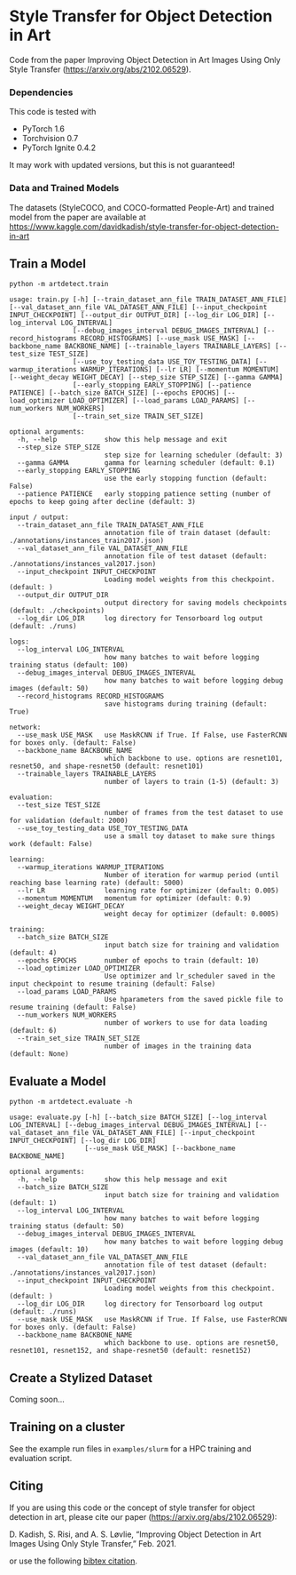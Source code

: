 # Style Transfer for Object Detection in Art

Code from the paper Improving Object Detection in Art Images Using Only Style Transfer (https://arxiv.org/abs/2102.06529).

### Dependencies
This code is tested with
* PyTorch 1.6
* Torchvision 0.7
* PyTorch Ignite 0.4.2

It may work with updated versions, but this is not guaranteed!

### Data and Trained Models

The datasets (StyleCOCO, and COCO-formatted People-Art) and trained model from the paper are available at https://www.kaggle.com/davidkadish/style-transfer-for-object-detection-in-art

## Train a Model

```
python -m artdetect.train

usage: train.py [-h] [--train_dataset_ann_file TRAIN_DATASET_ANN_FILE] [--val_dataset_ann_file VAL_DATASET_ANN_FILE] [--input_checkpoint INPUT_CHECKPOINT] [--output_dir OUTPUT_DIR] [--log_dir LOG_DIR] [--log_interval LOG_INTERVAL]
                [--debug_images_interval DEBUG_IMAGES_INTERVAL] [--record_histograms RECORD_HISTOGRAMS] [--use_mask USE_MASK] [--backbone_name BACKBONE_NAME] [--trainable_layers TRAINABLE_LAYERS] [--test_size TEST_SIZE]
                [--use_toy_testing_data USE_TOY_TESTING_DATA] [--warmup_iterations WARMUP_ITERATIONS] [--lr LR] [--momentum MOMENTUM] [--weight_decay WEIGHT_DECAY] [--step_size STEP_SIZE] [--gamma GAMMA]
                [--early_stopping EARLY_STOPPING] [--patience PATIENCE] [--batch_size BATCH_SIZE] [--epochs EPOCHS] [--load_optimizer LOAD_OPTIMIZER] [--load_params LOAD_PARAMS] [--num_workers NUM_WORKERS]
                [--train_set_size TRAIN_SET_SIZE]

optional arguments:
  -h, --help            show this help message and exit
  --step_size STEP_SIZE
                        step size for learning scheduler (default: 3)
  --gamma GAMMA         gamma for learning scheduler (default: 0.1)
  --early_stopping EARLY_STOPPING
                        use the early stopping function (default: False)
  --patience PATIENCE   early stopping patience setting (number of epochs to keep going after decline (default: 3)

input / output:
  --train_dataset_ann_file TRAIN_DATASET_ANN_FILE
                        annotation file of train dataset (default: ./annotations/instances_train2017.json)
  --val_dataset_ann_file VAL_DATASET_ANN_FILE
                        annotation file of test dataset (default: ./annotations/instances_val2017.json)
  --input_checkpoint INPUT_CHECKPOINT
                        Loading model weights from this checkpoint. (default: )
  --output_dir OUTPUT_DIR
                        output directory for saving models checkpoints (default: ./checkpoints)
  --log_dir LOG_DIR     log directory for Tensorboard log output (default: ./runs)

logs:
  --log_interval LOG_INTERVAL
                        how many batches to wait before logging training status (default: 100)
  --debug_images_interval DEBUG_IMAGES_INTERVAL
                        how many batches to wait before logging debug images (default: 50)
  --record_histograms RECORD_HISTOGRAMS
                        save histograms during training (default: True)

network:
  --use_mask USE_MASK   use MaskRCNN if True. If False, use FasterRCNN for boxes only. (default: False)
  --backbone_name BACKBONE_NAME
                        which backbone to use. options are resnet101, resnet50, and shape-resnet50 (default: resnet101)
  --trainable_layers TRAINABLE_LAYERS
                        number of layers to train (1-5) (default: 3)

evaluation:
  --test_size TEST_SIZE
                        number of frames from the test dataset to use for validation (default: 2000)
  --use_toy_testing_data USE_TOY_TESTING_DATA
                        use a small toy dataset to make sure things work (default: False)

learning:
  --warmup_iterations WARMUP_ITERATIONS
                        Number of iteration for warmup period (until reaching base learning rate) (default: 5000)
  --lr LR               learning rate for optimizer (default: 0.005)
  --momentum MOMENTUM   momentum for optimizer (default: 0.9)
  --weight_decay WEIGHT_DECAY
                        weight decay for optimizer (default: 0.0005)

training:
  --batch_size BATCH_SIZE
                        input batch size for training and validation (default: 4)
  --epochs EPOCHS       number of epochs to train (default: 10)
  --load_optimizer LOAD_OPTIMIZER
                        Use optimizer and lr_scheduler saved in the input checkpoint to resume training (default: False)
  --load_params LOAD_PARAMS
                        Use hparameters from the saved pickle file to resume training (default: False)
  --num_workers NUM_WORKERS
                        number of workers to use for data loading (default: 6)
  --train_set_size TRAIN_SET_SIZE
                        number of images in the training data (default: None)
```

## Evaluate a Model

```
python -m artdetect.evaluate -h

usage: evaluate.py [-h] [--batch_size BATCH_SIZE] [--log_interval LOG_INTERVAL] [--debug_images_interval DEBUG_IMAGES_INTERVAL] [--val_dataset_ann_file VAL_DATASET_ANN_FILE] [--input_checkpoint INPUT_CHECKPOINT] [--log_dir LOG_DIR]
                   [--use_mask USE_MASK] [--backbone_name BACKBONE_NAME]

optional arguments:
  -h, --help            show this help message and exit
  --batch_size BATCH_SIZE
                        input batch size for training and validation (default: 1)
  --log_interval LOG_INTERVAL
                        how many batches to wait before logging training status (default: 50)
  --debug_images_interval DEBUG_IMAGES_INTERVAL
                        how many batches to wait before logging debug images (default: 10)
  --val_dataset_ann_file VAL_DATASET_ANN_FILE
                        annotation file of test dataset (default: ./annotations/instances_val2017.json)
  --input_checkpoint INPUT_CHECKPOINT
                        Loading model weights from this checkpoint. (default: )
  --log_dir LOG_DIR     log directory for Tensorboard log output (default: ./runs)
  --use_mask USE_MASK   use MaskRCNN if True. If False, use FasterRCNN for boxes only. (default: False)
  --backbone_name BACKBONE_NAME
                        which backbone to use. options are resnet50, resnet101, resnet152, and shape-resnet50 (default: resnet152)
```

## Create a Stylized Dataset

Coming soon...

## Training on a cluster

See the example run files in `examples/slurm` for a HPC training and evaluation script.

## Citing

If you are using this code or the concept of style transfer for object detection in art, please cite our paper (https://arxiv.org/abs/2102.06529):

D. Kadish, S. Risi, and A. S. Løvlie, “Improving Object Detection in Art Images Using Only Style Transfer,” Feb. 2021.

or use the following [bibtex citation](https://github.com/dkadish/Style-Transfer-for-Object-Detection-in-Art/blob/main/citation.bib).
